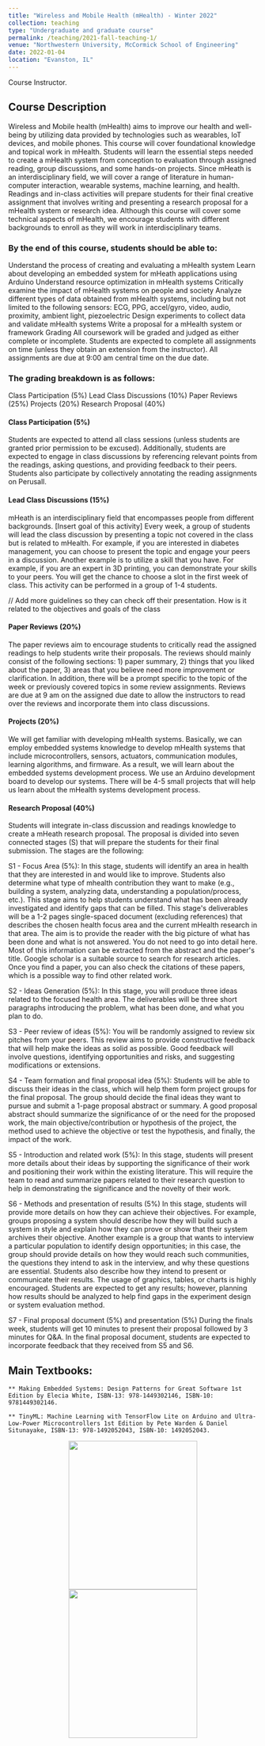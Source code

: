 ```yaml
---
title: "Wireless and Mobile Health (mHealth) - Winter 2022"
collection: teaching
type: "Undergraduate and graduate course"
permalink: /teaching/2021-fall-teaching-1/
venue: "Northwestern University, McCormick School of Engineering"
date: 2022-01-04
location: "Evanston, IL"
---
```

 Course Instructor.


## Course Description

Wireless and Mobile health (mHealth) aims to improve our health and well-being by utilizing data provided by technologies such as wearables, IoT devices, and mobile phones. This course will cover foundational knowledge and topical work in mHealth. Students will learn the essential steps needed to create a mHealth system from conception to evaluation through assigned reading, group discussions, and some hands-on projects. Since mHeath is an interdisciplinary field, we will cover a range of literature in human-computer interaction, wearable systems, machine learning, and health. Readings and in-class activities will prepare students for their final creative assignment that involves writing and presenting a research proposal for a mHealth system or research idea. Although this course will cover some technical aspects of mHealth, we encourage students with different backgrounds to enroll as they will work in interdisciplinary teams.

 

### By the end of this course, students should be able to:

Understand the process of creating and evaluating a mHealth system 
Learn about developing an embedded system for mHeath applications using Arduino
Understand resource optimization in mHealth systems
Critically examine the impact of mHealth systems on people and society
Analyze different types of data obtained from mHealth systems, including but not limited to the following sensors: ECG, PPG, accel/gyro, video, audio, proximity, ambient light, piezoelectric
Design experiments to collect data and validate mHealth systems
Write a proposal for a mHealth system or framework
Grading
All coursework will be graded and judged as either complete or incomplete. Students are expected to complete all assignments on time (unless they obtain an extension from the instructor). All assignments are due at 9:00 am central time on the due date.

 

### The grading breakdown is as follows:

Class Participation (5%)
Lead Class Discussions (10%)
Paper Reviews (25%)
Projects (20%)
Research Proposal (40%)
 
#### Class Participation (5%)
Students are expected to attend all class sessions (unless students are granted prior permission to be excused). Additionally, students are expected to engage in class discussions by referencing relevant points from the readings, asking questions, and providing feedback to their peers. Students also participate by collectively annotating the reading assignments on Perusall.

#### Lead Class Discussions (15%)
mHeath is an interdisciplinary field that encompasses people from different backgrounds. [Insert goal of this activity] Every week, a group of students will lead the class discussion by presenting a topic not covered in the class but is related to mHealth. For example, if you are interested in diabetes management, you can choose to present the topic and engage your peers in a discussion. Another example is to utilize a skill that you have. For example, if you are an expert in 3D printing, you can demonstrate your skills to your peers. You will get the chance to choose a slot in the first week of class. This activity can be performed in a group of 1-4 students. 

// Add more guidelines so they can check off their presentation. How is it related to the objectives and goals of the class

#### Paper Reviews (20%)
The paper reviews aim to encourage students to critically read the assigned readings to help students write their proposals. The reviews should mainly consist of the following sections: 1) paper summary, 2) things that you liked about the paper, 3) areas that you believe need more improvement or clarification. In addition, there will be a prompt specific to the topic of the week or previously covered topics in some review assignments. Reviews are due at 9 am on the assigned due date to allow the instructors to read over the reviews and incorporate them into class discussions.

#### Projects (20%)
We will get familiar with developing mHealth systems. Basically, we can employ embedded systems knowledge to develop mHealth systems that include microcontrollers, sensors, actuators, communication modules, learning algorithms, and firmware. As a result, we will learn about the embedded systems development process. We use an Arduino development board to develop our systems. There will be 4-5 small projects that will help us learn about the mHealth systems development process.

#### Research Proposal (40%)
Students will integrate in-class discussion and readings knowledge to create a mHeath research proposal. The proposal is divided into seven connected stages (S) that will prepare the students for their final submission. The stages are the following:

S1 - Focus Area (5%): In this stage, students will identify an area in health that they are interested in and would like to improve. Students also determine what type of mhealth contribution they want to make (e.g., building a system, analyzing data, understanding a population/process, etc.). This stage aims to help students understand what has been already investigated and identify gaps that can be filled. This stage's deliverables will be a 1-2 pages single-spaced document (excluding references) that describes the chosen health focus area and the current mHealth research in that area. The aim is to provide the reader with the big picture of what has been done and what is not answered. You do not need to go into detail here. Most of this information can be extracted from the abstract and the paper's title. Google scholar is a suitable source to search for research articles. Once you find a paper, you can also check the citations of these papers, which is a possible way to find other related work.

 

S2 - Ideas Generation (5%): In this stage, you will produce three ideas related to the focused health area. The deliverables will be three short paragraphs introducing the problem, what has been done, and what you plan to do.

S3 - Peer review of ideas (5%): You will be randomly assigned to review six pitches from your peers. This review aims to provide constructive feedback that will help make the ideas as solid as possible. Good feedback will involve questions, identifying opportunities and risks, and suggesting modifications or extensions.

S4 - Team formation and final proposal idea (5%): Students will be able to discuss their ideas in the class, which will help them form project groups for the final proposal. The group should decide the final ideas they want to pursue and submit a 1-page proposal abstract or summary. A good proposal abstract should summarize the significance of or the need for the proposed work, the main objective/contribution or hypothesis of the project, the method used to achieve the objective or test the hypothesis, and finally, the impact of the work.

S5 - Introduction and related work (5%): In this stage, students will present more details about their ideas by supporting the significance of their work and positioning their work within the existing literature. This will require the team to read and summarize papers related to their research question to help in demonstrating the significance and the novelty of their work.

S6 - Methods and presentation of results (5%) In this stage, students will provide more details on how they can achieve their objectives. For example, groups proposing a system should describe how they will build such a system in style and explain how they can prove or show that their system archives their objective. Another example is a group that wants to interview a particular population to identify design opportunities; in this case, the group should provide details on how they would reach such communities, the questions they intend to ask in the interview, and why these questions are essential. Students also describe how they intend to present or communicate their results. The usage of graphics, tables, or charts is highly encouraged. Students are expected to get any results; however, planning how results should be analyzed to help find gaps in the experiment design or system evaluation method.

S7 - Final proposal document (5%) and presentation (5%) During the finals week, students will get 10 minutes to present their proposal followed by 3 minutes for Q&A. In the final proposal document, students are expected to incorporate feedback that they received from S5 and S6.


## Main Textbooks:
    ** Making Embedded Systems: Design Patterns for Great Software 1st Edition by Elecia White, ISBN-13: 978-1449302146, ISBN-10: 9781449302146.
    
    ** TinyML: Machine Learning with TensorFlow Lite on Arduino and Ultra-Low-Power Microcontrollers 1st Edition by Pete Warden & Daniel Situnayake, ISBN-13: 978-1492052043, ISBN-10: 1492052043.


<p align="center">
    <img width="260" height="300" src="https://user-images.githubusercontent.com/45086751/148846027-b8aa08c5-b559-437e-a9b9-c487842d17c0.png">    
    <img width="260" height="300" src="https://user-images.githubusercontent.com/45086751/148846094-760cab5a-212a-4293-b49d-478a18792569.png">
 </p> 
  


